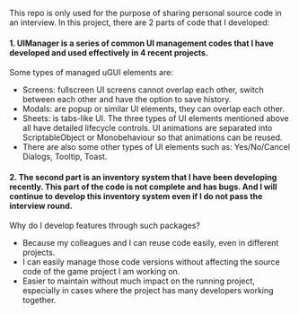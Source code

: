 This repo is only used for the purpose of sharing personal source code in an interview.
In this project, there are 2 parts of code that I developed:

#### 1. UIManager is a series of common UI management codes that I have developed and used effectively in 4 recent projects.
Some types of managed uGUI elements are:
+ Screens: fullscreen UI screens cannot overlap each other, switch between each other and have the option to save history.
+ Modals: are popup or similar UI elements, they can overlap each other.
+ Sheets: is tabs-like UI.
The three types of UI elements mentioned above all have detailed lifecycle controls. UI animations are separated into ScriptableObject or Monobehaviour so that animations can be reused.
+ There are also some other types of UI elements such as: Yes/No/Cancel Dialogs, Tooltip, Toast.

#### 2. The second part is an inventory system that I have been developing recently. This part of the code is not complete and has bugs. And I will continue to develop this inventory system even if I do not pass the interview round.
Why do I develop features through such packages?
+ Because my colleagues and I can reuse code easily, even in different projects.
+ I can easily manage those code versions without affecting the source code of the game project I am working on.
+ Easier to maintain without much impact on the running project, especially in cases where the project has many developers working together.
